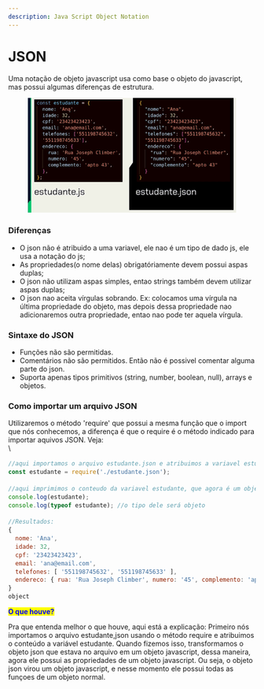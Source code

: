 ```yaml
---
description: Java Script Object Notation
---
```


# JSON

Uma notação de objeto javascript usa como base o objeto do javascript, mas possui algumas diferenças de estrutura.&#x20;

<figure><img src=".gitbook/assets/image (8).png" alt="" width="563"><figcaption></figcaption></figure>

### Diferenças

* O json não é atribuido a uma variavel, ele nao é um tipo de dado js, ele usa a notação do js;
* As propriedades(o nome delas) obrigatóriamente devem possui aspas duplas;
* O json não utilizam aspas simples, entao strings também devem utilizar aspas duplas;
* O json nao aceita vírgulas sobrando. Ex: colocamos uma vírgula na última propriedade do objeto, mas depois dessa propriedade nao adicionaremos outra propriedade, entao nao pode ter aquela vírgula.



### Sintaxe do JSON

* Funções não são permitidas.&#x20;
* Comentários não são permitidos. Então não é possivel comentar alguma parte do json.
* Suporta apenas tipos primitivos (string, number, boolean, null), arrays e objetos.



### Como importar um arquivo JSON

Utilizaremos o método 'require' que possui a mesma função que o import que nós conhecemos, a diferença é que o require é o método indicado para importar aquivos JSON. Veja:\
\


```javascript
//aqui importamos o arquivo estudante.json e atribuimos a variavel estudante
const estudante = require('./estudante.json'); 

//aqui imprimimos o conteudo da variavel estudante, que agora é um objeto js
console.log(estudante);
console.log(typeof estudante); //o tipo dele será objeto

//Resultados:
{
  nome: 'Ana',
  idade: 32,
  cpf: '23423423423',
  email: 'ana@email.com',
  telefones: [ '551198745632', '551198745633' ],
  endereco: { rua: 'Rua Joseph Climber', numero: '45', complemento: 'apto 43' }
}
object
```

<mark style="color:blue;">**O que houve?**</mark>

Pra que entenda melhor o que houve, aqui está a explicação: Primeiro nós importamos o arquivo estudante,json usando o método require e atribuimos o conteúdo a variável estudante. Quando fizemos isso, transformamos o objeto json que estava no arquivo em um objeto javascript, dessa maneira, agora ele possui as propriedades de um objeto javascript. Ou seja, o objeto json virou um objeto javascript, e nesse momento ele possui todas as funçoes de um objeto normal.&#x20;
